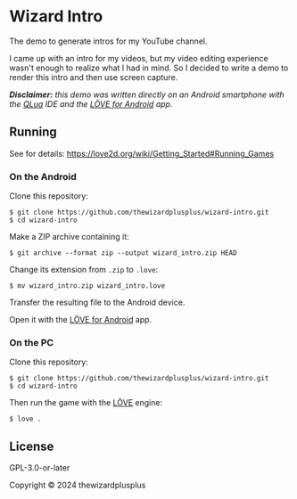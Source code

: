 # Wizard Intro

The demo to generate intros for my YouTube channel.

I came up with an intro for my videos, but my video editing experience wasn't enough to realize what I had in mind. So I decided to write a demo to render this intro and then use screen capture.

_**Disclaimer:** this demo was written directly on an Android smartphone with the [QLua](https://play.google.com/store/apps/details?id=com.quseit.qlua5pro2) IDE and the [LÖVE for Android](https://play.google.com/store/apps/details?id=org.love2d.android) app._

## Running

See for details: <https://love2d.org/wiki/Getting_Started#Running_Games>

### On the Android

Clone this repository:

```
$ git clone https://github.com/thewizardplusplus/wizard-intro.git
$ cd wizard-intro
```

Make a ZIP archive containing it:

```
$ git archive --format zip --output wizard_intro.zip HEAD
```

Change its extension from `.zip` to `.love`:

```
$ mv wizard_intro.zip wizard_intro.love
```

Transfer the resulting file to the Android device.

Open it with the [LÖVE for Android](https://play.google.com/store/apps/details?id=org.love2d.android) app.

### On the PC

Clone this repository:

```
$ git clone https://github.com/thewizardplusplus/wizard-intro.git
$ cd wizard-intro
```

Then run the game with the [LÖVE](https://love2d.org/) engine:

```
$ love .
```

## License

GPL-3.0-or-later

Copyright &copy; 2024 thewizardplusplus
